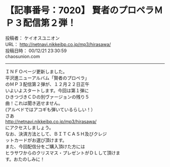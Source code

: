 # 【記事番号：7020】 賢者のプロペラＭＰ３配信第２弾！

投稿者： ケイオスユニオン  
URL： http://netnavi.nikkeibp.co.jp/mp3/hirasawa/  
投稿日時： 00/12/21 23:30:59  
chaosunion.com

---

ＩＮＦＯページ更新しました。  
平沢進ニューアルバム「賢者のプロペラ」  
のＭＰ３配信第２弾が、１２月２２日正午  
いよいよスタートします。今回は第１弾に  
ひきつづきＣＤの別ヴァージョンの残り５  
曲！これは聞き逃せません。  
(アルベドではアコギも弾いているらしい！）  
さあ  
http://netnavi.nikkeibp.co.jp/mp3/hirasawa/  
にアクセスしましょう。  
なお、決済方法として、ＢＩＴＣＡＳＨ及びクレジ  
ットカードがお選び頂けます。  
また、今回配信分をご購入頂けた方には  
ヒラサワからのクリスマス・プレゼントがＤＬして頂けま  
す。おたのしみに！  
